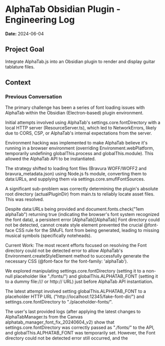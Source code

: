 # AlphaTab Obsidian Plugin - Engineering Log
**Date:** 2024-06-04

## Project Goal
Integrate AlphaTab.js into an Obsidian plugin to render and display guitar tablature files.

## Context

### Previous Conversation
The primary challenge has been a series of font loading issues with AlphaTab within the Obsidian (Electron-based) plugin environment.

Initial attempts involved using AlphaTab's settings.core.fontDirectory with a local HTTP server (ResourceServer.ts), which led to NetworkErrors, likely due to CORS, CSP, or AlphaTab's internal expectations from the server.

Environment hacking was implemented to make AlphaTab believe it's running in a browser environment (overriding Environment.webPlatform, temporarily undefining globalThis.process and globalThis.module). This allowed the AlphaTab API to be instantiated.

The strategy shifted to loading font files (Bravura WOFF/WOFF2 and bravura_metadata.json) using Node.js fs module, converting them to data:URLs, and supplying them via settings.core.smuflFontSources.

A significant sub-problem was correctly determining the plugin's absolute root directory (actualPluginDir) from main.ts to reliably locate asset files. This was resolved.

Despite data:URLs being provided and document.fonts.check("1em alphaTab") returning true (indicating the browser's font system recognized the font data), a persistent error [AlphaTab][AlphaTab] Font directory could not be detected, cannot create style element prevented the crucial @font-face CSS rule for the SMuFL font from being generated, leading to missing musical symbols (specifically noteheads).

Current Work:
The most recent efforts focused on resolving the Font directory could not be detected error to allow AlphaTab's Environment.createStyleElement method to successfully generate the necessary CSS (@font-face for the font-family: 'alphaTab').

We explored manipulating settings.core.fontDirectory (setting it to a non-null placeholder like "./fonts/") and globalThis.ALPHATAB_FONT (setting it to a dummy file:/// or http:// URL) just before AlphaTab API instantiation.

The latest attempt involved setting globalThis.ALPHATAB_FONT to a placeholder HTTP URL ("http://localhost:12345/fake-font-dir/") and settings.core.fontDirectory to "./placeholder-fonts/".

The user's last provided logs (after applying the latest changes to AlphaTabManager.ts from the Canvas alphatab_manager_font_fix_20240604_v2) show that settings.core.fontDirectory was correctly passed as "./fonts/" to the API, and globalThis.ALPHATAB_FONT was temporarily set. However, the Font directory could not be detected error still occurred, and the <style id="alphaTabStyle"> was not created.

A key positive observation is that document.fonts.check("1em alphaTab") consistently returns true, indicating the font data itself (from data:URL) is likely available to the browser.

## Key Technical Concepts

Obsidian Plugin Development: Understanding the Electron environment, plugin lifecycle (onload, onunload), manifest, and FileSystemAdapter.

AlphaTab.js API: Settings object (core.fontDirectory, core.scriptFile, core.smuflFontSources, display.resources), AlphaTabApi instantiation, rendering lifecycle.

AlphaTab Internals (from documentation/user-provided context):

Environment.ts: createStyleElement, detectFontDirectory, ensureFullUrl, webPlatform.

RenderingResources.ts: Defines fonts for various text elements.

FontLoadingChecker.ts: Font availability detection.

BrowserUiFacade.ts: UI initialization and font checker setup.

@font-face CSS rule generation for font-family: 'alphaTab' (Bravura).

Priority for detectFontDirectory: globalThis.ALPHATAB_FONT, then scriptFile.

Node.js: fs (for reading font files), path (for path manipulation).

Data URLs: For embedding font data directly.

CSS: @font-face rules, font-family.

DOM Manipulation: Creating/injecting style elements.

Debugging: Console logging, DOM inspection (Elements panel), document.fonts API.

TypeScript: Type safety and module organization.

## Relevant Files and Code

main.ts (AlphaTabPlugin):

Responsible for determining actualPluginDir (now correctly implemented).

Instantiates TabView, passing the plugin instance (and thus actualPluginDir).

Handles CSS injection (currently内联方式 for styles.css).

Still contains ResourceServer initialization, though its necessity for font loading is under question.

TabView.ts:

Orchestrates UI (AlphaTabUIManager) and core logic (AlphaTabManager).

Passes actualPluginDir (via this.pluginInstance) to AlphaTabManager.

AlphaTabManager.ts (Canvas: alphatab_manager_font_fix_20240604_v2):

Focus of recent debugging.

Handles AlphaTab API instantiation and settings configuration.

Current strategy for font loading:

Reads Bravura WOFF2/WOFF and bravura_metadata.json using fs from actualPluginDir.

Converts them to data:URLs and sets them to this.settings.core.smuflFontSources.

Sets this.settings.core.scriptFile = null;

Sets this.settings.core.fontDirectory = "./placeholder-fonts/"; (to try and satisfy createStyleElement).

Temporarily sets globalThis.ALPHATAB_FONT = "http://localhost:12345/fake-font-dir/" before API instantiation and cleans it up after.

Important snippet (font loading setup):

```typescript
// In AlphaTabManager.ts, initializeAndLoadScore method
// ... (data:URL creation for smuflFontSources) ...
if (primaryFontLoaded && metadataLoaded) {
    this.settings.core.smuflFontSources = fontDataUrls;
} else { /* error handling */ return; }

this.settings.core.fontDirectory = "./placeholder-fonts/";
this.settings.core.scriptFile = null;

let originalAlphaTabFontGlobal: string | undefined = globalThis.ALPHATAB_FONT;
const placeholderHttpUrl = "http://localhost:12345/fake-font-dir/";
globalThis.ALPHATAB_FONT = placeholderHttpUrl;
// ... try { new AlphaTabApi(...) } finally { /* cleanup globalThis.ALPHATAB_FONT */ } ...
```

ResourceServer.ts:

Provides a local HTTP server. Its role in the current data:URL strategy is diminished for core font loading, but it's still present in main.ts.

Includes detailed path checking and CORS headers.

AlphaTabUIManager.ts, AlphaTabEventHandlers.ts, TracksModal.ts, utils.ts: Supporting modules, largely stable.

## Problem Solving

### Solved

Initial environment detection for AlphaTab (forcing browser mode, undefining process/module).

Reliable determination of the plugin's root directory (actualPluginDir in main.ts).

Successful loading of font data into the browser's font system via data:URLs passed to smuflFontSources (evidenced by document.fonts.check("1em alphaTab") returning true).

CSP issues for main plugin styles.css addressed by inline loading.

### Ongoing Troubleshooting

The primary unresolved issue is the persistent [AlphaTab][alphatab.net] Font directory could not be detected, cannot create style element error.

This error prevents the `<style id="alphaTabStyle">` element (containing the @font-face rule for font-family: 'alphaTab') from being created.

Consequently, musical noteheads are not rendered, even though other parts of the score (符杆, 符旗, 符柄, text) and the font data itself appear to be loaded.

Current hypothesis: AlphaTab's Environment.createStyleElement strictly requires a non-null fontDirectory (derived from Environment.detectFontDirectory()) to proceed, regardless of smuflFontSources. The attempts to satisfy this with settings.core.fontDirectory placeholders or by setting globalThis.ALPHATAB_FONT have not yet succeeded in preventing the error.

## Pending Tasks and Next Steps

The immediate task is to resolve the Font directory could not be detected error to ensure the @font-face CSS rule for the 'alphaTab' font family is correctly generated and injected into the document by Environment.createStyleElement.

Next Step (based on last interaction before this summary request): Analyze why the last attempt (setting globalThis.ALPHATAB_FONT to a dummy HTTP URL and settings.core.fontDirectory to a placeholder) still resulted in the "Font directory could not be detected" error. Specifically, investigate how AlphaTabApi constructor and Environment.detectFontDirectory use/cache these values.

User's last log output was being analyzed to understand the state of settings.core.fontDirectory at the point of API instantiation and why globalThis.ALPHATAB_FONT didn't prevent the error. The log confirmed that settings.core.fontDirectory was correctly set to "./fonts/" in the settings object passed to AlphaTabApi, but the ALPHATAB_FONT global variable strategy (using a placeholder HTTP URL in the last attempt) still didn't prevent the createStyleElement error. This implies detectFontDirectory() is still returning null to createStyleElement.
